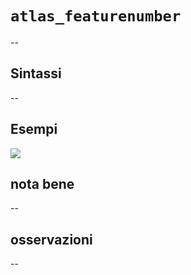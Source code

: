 # `atlas_featurenumber`

--

## Sintassi

--

## Esempi

![](/img/variabili/atlas_featurenumber/atlas_featurenumber1.png)

## nota bene

--

## osservazioni

--